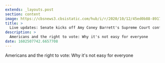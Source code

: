 ```yaml
--- 
extends: _layouts.post 
section: content 
image: https://cbsnews3.cbsistatic.com/hub/i/r/2020/10/12/45ed0b88-8917-49cf-9bc1-2a73d68c8ef0/thumbnail/1200x630/8df5dd27c0dc08d316a1dfd1451f966b/gettyimages-1228979391-1.jpg 
title: > 
  Live updates: Senate kicks off Amy Coney Barrett's Supreme Court confirmation hearings 
description: > 
  Americans and the right to vote: Why it's not easy for everyone 
date: 1602507742.6657708 
--- 
```

Americans and the right to vote: Why it's not easy for everyone